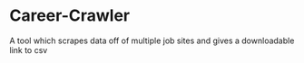 # Career-Crawler
A tool which scrapes data off of multiple job sites and gives a downloadable link to csv
